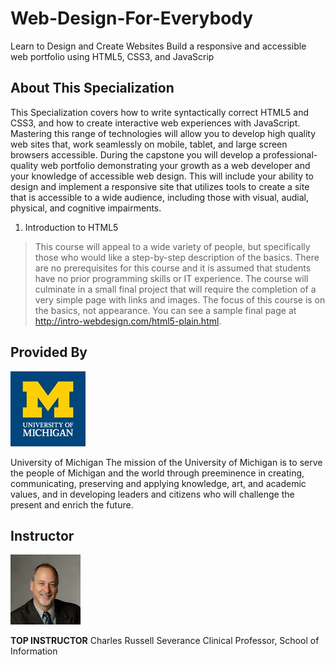 # Web-Design-For-Everybody
 Learn to Design and Create Websites Build a responsive and accessible web portfolio using HTML5, CSS3, and JavaScrip


## About This Specialization
This Specialization covers how to write syntactically correct HTML5 and CSS3, and how to create interactive web experiences with JavaScript. Mastering this range of technologies will allow you to develop high quality web sites that, work seamlessly on mobile, tablet, and large screen browsers accessible. During the capstone you will develop a professional-quality web portfolio demonstrating your growth as a web developer and your knowledge of accessible web design. This will include your ability to design and implement a responsive site that utilizes tools to create a site that is accessible to a wide audience, including those with visual, audial, physical, and cognitive impairments.

 

1. Introduction to HTML5
> This course will appeal to a wide variety of people, but specifically those who would like a step-by-step description of the basics. There are no prerequisites for this course and it is assumed that students have no prior programming skills or IT experience. The course will culminate in a small final project that will require the completion of a very simple page with links and images. The focus of this course is on the basics, not appearance. You can see a sample final page at http://intro-webdesign.com/html5-plain.html.
 
## Provided By
![University of Michigan logo](https://github.com/Ashleshk/Web-Design-For-Everybody/blob/master/michiganlogo.jpg)

University of Michigan
The mission of the University of Michigan is to serve the people of Michigan and the world through preeminence in creating, communicating, preserving and applying knowledge, art, and academic values, and in developing leaders and citizens who will challenge the present and enrich the future.

## Instructor
![Charles Russell Severance](https://github.com/Ashleshk/Web-Design-For-Everybody/blob/master/Charles-Severance.jpeg)

**TOP INSTRUCTOR**
Charles Russell Severance
Clinical Professor,
School of Information